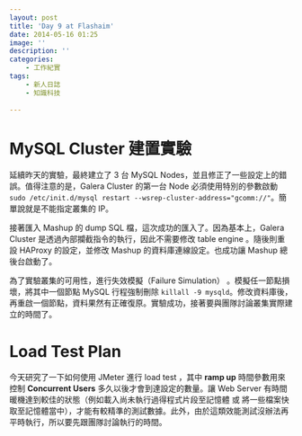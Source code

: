 ```yaml
---
layout: post
title: 'Day 9 at Flashaim'
date: 2014-05-16 01:25
image: ''
description: ''
categories:
    - 工作紀實
tags:
    - 新人日誌
    - 知識科技
 
---
```

# MySQL Cluster 建置實驗

延續昨天的實驗，最終建立了 3 台 MySQL Nodes，並且修正了一些設定上的錯誤。值得注意的是，Galera Cluster 的第一台 Node 必須使用特別的參數啟動 `sudo /etc/init.d/mysql restart --wsrep-cluster-address="gcomm://"`。簡單說就是不能指定叢集的 IP。

接著匯入 Mashup 的 dump SQL 檔，這次成功的匯入了。因為基本上，Galera Cluster 是透過內部攔截指令的執行，因此不需要修改 table engine 。隨後則重設 HAProxy 的設定，並修改 Mashup 的資料庫連線設定。也成功讓 Mashup 總後台啟動了。

為了實驗叢集的可用性，進行失效模擬（Failure Simulation） 。模擬任一節點損壞，將其中一個節點 MySQL 行程強制刪除 `killall -9 mysqld`。修改資料庫後，再重啟一個節點，資料果然有正確復原。實驗成功，接著要與團隊討論叢集實際建立的時間了。

# Load Test Plan

今天研究了一下如何使用 JMeter 進行 load test ，其中 **ramp up** 時間參數用來控制 **Concurrent Users** 多久以後才會到達設定的數量。讓 Web Server 有時間暖機達到較佳的狀態（例如載入尚未執行過得程式片段至記憶體 或 將一些檔案快取至記憶體當中），才能有較精準的測試數據。此外，由於這類效能測試沒辦法再平時執行，所以要先跟團隊討論執行的時間。





